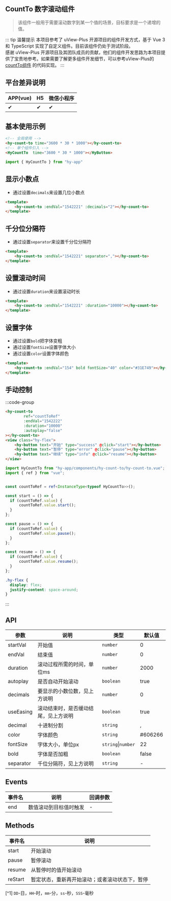 ## CountTo 数字滚动组件
> 该组件一般用于需要滚动数字到某一个值的场景，目标要求是一个递增的值。

::: tip 温馨提示
本项目参考了 uView-Plus 开源项目的组件开发方式，基于 Vue 3 和 TypeScript 实现了自定义组件。目前该组件仍处于测试阶段。<br>
感谢 uView-Plus 开源项目及其团队成员的贡献，他们的组件开发思路为本项目提供了宝贵地参考。如果需要了解更多组件开发细节，可以参考uView-Plus的 [countTo组件](https://uiadmin.net/uview-plus/components/countTo.html) 的代码实现。
:::

## 平台差异说明

| APP(vue) | H5 | 微信小程序 |
|----------|----|-------|
| ✔        | ✔  | ✔     |

## 基本使用示例

```html
<!-- 全局使用 -->
<hy-count-to time="3600 * 30 * 1000"></hy-count-to>
<!-- 单个组件引入 -->
<HyCountTo  time="3600 * 30 * 1000"></HyButton>
```
```ts
import { HyCountTo } from "hy-app"
```

## 显示小数点
- 通过设置`decimals`来设置几位小数点
```html
<template>
    <hy-count-to :endVal="1542221" :decimals="2"></hy-count-to>
</template>
```

## 千分位分隔符
- 通过设置`separator`来设置千分位分隔符
```html
<template>
    <hy-count-to :endVal="1542221" separator=","></hy-count-to>
</template>
```


## 设置滚动时间
- 通过设置`duration`来设置滚动时长
```html
<template>
    <hy-count-to :endVal="1542221" :duration="10000"></hy-count-to>
</template>
```


## 设置字体
- 通过设置`bold`把字体变粗
- 通过设置`fontSize`设置字体大小
- 通过设置`color`设置字体颜色
```html
<template>
    <hy-count-to :endVal="154" bold fontSize="40" color="#31E749"></hy-count-to>
</template>
```

## 手动控制
:::code-group
```html [vue]
<hy-count-to
        ref="countToRef"
        :endVal="1542222"
        :duration="10000"
        :autoplay="false"
></hy-count-to>
<view class="hy-flex">
    <hy-button text="开始" type="success" @click="start"></hy-button>
    <hy-button text="暂停" type="error" @click="pause"></hy-button>
    <hy-button text="继续" type="info" @click="resume"></hy-button>
</view>
```

```ts [.ts]
import HyCountTo from "hy-app/components/hy-count-to/hy-count-to.vue";
import { ref } from "vue";


const countToRef = ref<InstanceType<typeof HyCountTo>>();

const start = () => {
  if (countToRef.value) {
      countToRef.value.start();
  }
};

const pause = () => {
  if (countToRef.value) {
      countToRef.value.pause();
  }
};

const resume = () => {
  if (countToRef.value) {
      countToRef.value.resume();
  }
};
```

```scss [.scss]
.hy-flex {
  display: flex;
  justify-content: space-around;
}
```
:::


## API

| 参数        | 说明                 | 类型                 | 默认值     |
|-----------|--------------------|--------------------|---------|
| startVal  | 开始值                | `number`           | 0       |
| endVal    | 结束值                | `number`           | 0       |
| duration  | 滚动过程所需的时间，单位ms     | `number`           | 2000    |
| autoplay  | 是否自动开始滚动           | `boolean`          | true    |
| decimals  | 要显示的小数位数，见上方说明     | `number`           | 0       |
| useEasing | 滚动结束时，是否缓动结尾，见上方说明 | `boolean`          | true    |
| decimal   | 十进制分割              | `string`           | ,       |
| color     | 字体颜色               | `string`           | #606266 |
| fontSize  | 字体大小，单位px          | `string`\|`number` | 22      |
| bold      | 字体是否加粗             | `boolean`          | false   |
| separator | 千位分隔符，见上方说明        | `string`           | -       |

## Events

| 事件名 | 说明          | 回调参数 |
|-----|-------------|------|
| end | 数值滚动到目标值时触发 | -    |

## Methods

| 事件名     | 说明                      |
|---------|-------------------------|
| start   | 开始滚动                    |
| pause   | 暂停滚动                    |
| resume  | 从暂停时的值开始滚动              |
| reStart | 暂定状态，重新再开始滚动；或者滚动状态下，暂停 |

[^1] `DD`-日，`HH`-时，`mm`-分，`ss`-秒，`SSS`-毫秒

<demo-model url="pages/components/countTo/countTo"></demo-model>